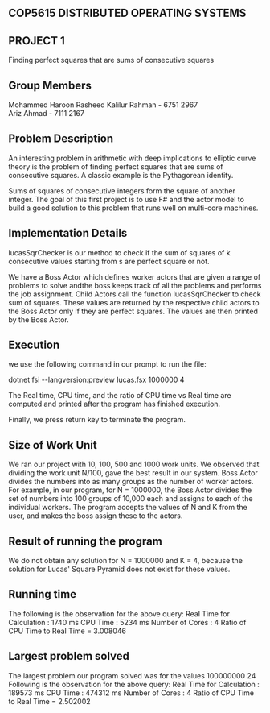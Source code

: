## COP5615 DISTRIBUTED OPERATING SYSTEMS

## PROJECT 1 
Finding perfect squares that are sums of consecutive squares

## Group Members
Mohammed Haroon Rasheed Kalilur Rahman - 6751 2967 \
Ariz Ahmad - 7111 2167

## Problem Description
An interesting problem in arithmetic with deep implications to elliptic curve theory is the problem of finding perfect squares that are sums of consecutive squares. A classic example is the Pythagorean identity.

Sums of squares of consecutive integers form the
square of another integer.
The goal of this first project is to use F# and the actor model to build a good solution to this problem that runs well on multi-core machines.



## Implementation Details

lucasSqrChecker is our method to check if the sum of squares of k consecutive values starting from s are perfect square or not.

We have a Boss Actor which defines worker actors that are given a range of problems to solve andthe boss keeps track of all the problems and performs the job assignment. Child Actors call the function lucasSqrChecker to check sum of squares. These values are returned by the respective child actors to the Boss Actor only if they are perfect squares. The values are then printed by the Boss Actor.



## Execution
we use the following command in our prompt to run the file:

dotnet fsi --langversion:preview lucas.fsx 1000000 4

The Real time, CPU time, and the ratio of CPU time vs Real time are computed and printed after the program has finished execution.

Finally, we press return key to terminate the program.



## Size of Work Unit
We ran our project with 10, 100, 500 and 1000 work units. We observed that dividing the work unit N/100, gave the best result in our system. Boss Actor divides the numbers into as many groups as the number of worker actors. For example, in our program, for N = 1000000, the Boss Actor divides the set of numbers into 100 groups of 10,000 each and assigns to each of the individual workers. The program accepts the values of N and K from the user, and makes the boss assign these to the actors.

 


## Result of running the program 
We do not obtain any solution for N = 1000000 and K = 4, because the solution for Lucas' Square Pyramid does not exist for these values.



## Running time 
The following is the observation for the above query:
Real Time for Calculation : 1740 ms
CPU Time : 5234 ms
Number of Cores : 4
Ratio of CPU Time to Real Time = 3.008046 


## Largest problem solved
The largest problem our program solved was for the values 100000000 24
Following is the observation for the above query:
Real Time for Calculation : 189573 ms
CPU Time : 474312 ms
Number of Cores : 4
Ratio of CPU Time to Real Time = 2.502002